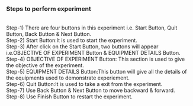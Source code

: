 ### Steps to perform experiment
<br>
Step-1) There are four buttons in this experiment i.e. Start Button, Quit Button, Back Button & Next Button.<br>
Step-2) Start Button:It is used to start the experiment.<br>
Step-3) After click on the Start Button, two buttons will appear i.e.OBJECTIVE OF EXPERIMENT Button & EQUIPMENT DETAILS Button.<br>
Step-4)	OBJECTIVE OF EXPERIMENT Button: This section is used to give the objective of the experiment.<br>
Step-5)	EQUIPMENT DETAILS Button:This button will give all the details of the equipments used to demonstrate experiement.<br>
Step-6) Quit Button:It is used to take a exit from the experiment.<br>
Step-7) Use Back Button & Next Button to move backward & forward.<br>
Step-8) Use Finish Button to restart the experiment.<br>


